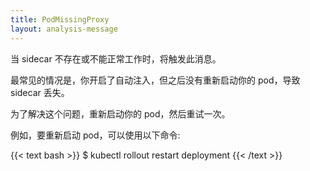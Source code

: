 ```yaml
---
title: PodMissingProxy
layout: analysis-message
---
```


当 sidecar 不存在或不能正常工作时，将触发此消息。

最常见的情况是，你开启了自动注入，但之后没有重新启动你的 pod，导致 sidecar 丢失。

为了解决这个问题，重新启动你的 pod，然后重试一次。

例如，要重新启动 pod，可以使用以下命令:

{{< text bash >}}
$ kubectl rollout restart deployment
{{< /text >}}
